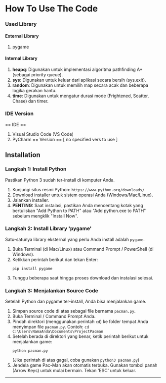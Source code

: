 # How To Use The Code #

### Used Library 
#### External Library
1. pygame
#### Internal Library
1. **heapq**: Digunakan untuk implementasi algoritma pathfinding A* (sebagai priority queue).
2. **sys**: Digunakan untuk keluar dari aplikasi secara bersih (sys.exit).
3. **random**: Digunakan untuk memilih map secara acak dan beberapa logika gerakan hantu.
4. **time**: Digunakan untuk mengatur durasi mode (Frightened, Scatter, Chase) dan timer.

### IDE Version 
== IDE ==
1. Visual Studio Code (VS Code)
2. PyCharm
== Version ==
[ no specified vers to use ]

## Installation 
### Langkah 1: Install Python
Pastikan Python 3 sudah ter-install di komputer Anda.
1.  Kunjungi situs resmi Python: `https://www.python.org/downloads/`
2.  Download installer untuk sistem operasi Anda (Windows/Mac/Linux).
3.  Jalankan installer.
4.  **PENTING:** Saat instalasi, pastikan Anda mencentang kotak yang bertuliskan "Add Python to PATH" atau "Add python.exe to PATH" sebelum mengklik "Install Now".

### Langkah 2: Install Library 'pygame'
Satu-satunya library eksternal yang perlu Anda install adalah `pygame`.
1.  Buka Terminal (di Mac/Linux) atau Command Prompt / PowerShell (di Windows).
2.  Ketikkan perintah berikut dan tekan Enter:
    ```
    pip install pygame
    ```
3.  Tunggu beberapa saat hingga proses download dan instalasi selesai.

### Langkah 3: Menjalankan Source Code
Setelah Python dan pygame ter-install, Anda bisa menjalankan game.
1.  Simpan source code di atas sebagai file bernama `pacman.py`.
2.  Buka Terminal / Command Prompt Anda.
3.  Pindah direktori (menggunakan perintah `cd`) ke folder tempat Anda menyimpan file `pacman.py`.
    Contoh:
    `cd C:\Users\NamaAnda\Documents\ProjectPacman`
4.  Setelah berada di direktori yang benar, ketik perintah berikut untuk menjalankan game:
    ```
    python pacman.py
    ```
    (Jika perintah di atas gagal, coba gunakan `python3 pacman.py`)
5.  Jendela game Pac-Man akan otomatis terbuka. Gunakan tombol panah (Arrow Keys) untuk mulai bermain. Tekan 'ESC' untuk keluar.
---------------------------------
